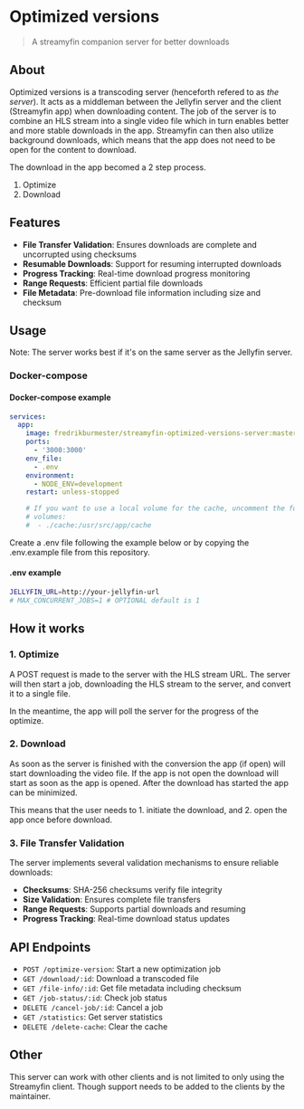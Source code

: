 # Optimized versions
> A streamyfin companion server for better downloads

## About

Optimized versions is a transcoding server (henceforth refered to as _the server_). It acts as a middleman between the Jellyfin server and the client (Streamyfin app) when downloading content. The job of the server is to combine an HLS stream into a single video file which in turn enables better and more stable downloads in the app. Streamyfin can then also utilize background downloads, which means that the app does not need to be open for the content to download. 

The download in the app becomed a 2 step process.

1. Optimize
2. Download

## Features

- **File Transfer Validation**: Ensures downloads are complete and uncorrupted using checksums
- **Resumable Downloads**: Support for resuming interrupted downloads
- **Progress Tracking**: Real-time download progress monitoring
- **Range Requests**: Efficient partial file downloads
- **File Metadata**: Pre-download file information including size and checksum

## Usage

Note: The server works best if it's on the same server as the Jellyfin server.

### Docker-compose

#### Docker-compose example

```yaml
services:
  app:
    image: fredrikburmester/streamyfin-optimized-versions-server:master
    ports:
      - '3000:3000'
    env_file:
      - .env
    environment:
      - NODE_ENV=development
    restart: unless-stopped

    # If you want to use a local volume for the cache, uncomment the following lines:
    # volumes:
    #  - ./cache:/usr/src/app/cache
```

Create a .env file following the example below or by copying the .env.example file from this repository.

#### .env example

```bash
JELLYFIN_URL=http://your-jellyfin-url 
# MAX_CONCURRENT_JOBS=1 # OPTIONAL default is 1
```

## How it works

### 1. Optimize

A POST request is made to the server with the HLS stream URL. The server will then start a job, downloading the HLS stream to the server, and convert it to a single file. 

In the meantime, the app will poll the server for the progress of the optimize. 

### 2. Download

As soon as the server is finished with the conversion the app (if open) will start downloading the video file. If the app is not open the download will start as soon as the app is opened. After the download has started the app can be minimized. 

This means that the user needs to 1. initiate the download, and 2. open the app once before download. 

### 3. File Transfer Validation

The server implements several validation mechanisms to ensure reliable downloads:

- **Checksums**: SHA-256 checksums verify file integrity
- **Size Validation**: Ensures complete file transfers
- **Range Requests**: Supports partial downloads and resuming
- **Progress Tracking**: Real-time download status updates

## API Endpoints

- `POST /optimize-version`: Start a new optimization job
- `GET /download/:id`: Download a transcoded file
- `GET /file-info/:id`: Get file metadata including checksum
- `GET /job-status/:id`: Check job status
- `DELETE /cancel-job/:id`: Cancel a job
- `GET /statistics`: Get server statistics
- `DELETE /delete-cache`: Clear the cache

## Other

This server can work with other clients and is not limited to only using the Streamyfin client. Though support needs to be added to the clients by the maintainer. 